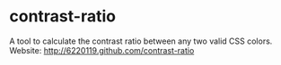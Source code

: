 contrast-ratio
==============

A tool to calculate the contrast ratio between any two valid CSS colors. 
Website: http://6220119.github.com/contrast-ratio

